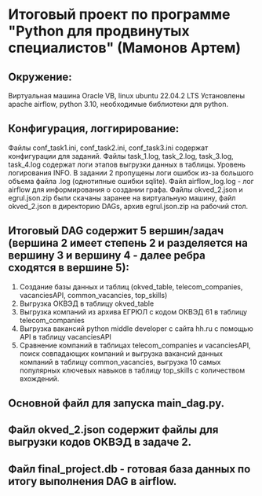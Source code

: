 
# Итоговый проект по программе "Python для продвинутых специалистов" (Мамонов Артем)
## Окружение:
Виртуальная машина Oracle VB, linux ubuntu 22.04.2 LTS
Установлены apache airflow, python 3.10, необходимые библиотеки для python.

## Конфигурация, логгирирование:
Файлы conf_task1.ini, conf_task2.ini, conf_task3.ini содержат конфигурации для заданий.
Файлы task_1.log, task_2.log, task_3.log, task_4.log содержат логи этапов выгрузки данных в таблицы. Уровень логирования INFO. В задании 2 пропущены логи ошибок из-за большого объема файла .log (однотипные ошибки sqlite). Файл airflow_log.log - лог airflow для информирования о создании графа. Файлы okved_2.json и egrul.json.zip были скачаны заранее на виртуальную машину, файл okved_2.json в директорию DAGs, архив egrul.json.zip на рабочий стол.

## Итоговый DAG содержит 5 вершин/задач (вершина 2 имеет степень 2 и разделяется на вершину 3 и вершину 4 - далее ребра сходятся в вершине 5):
1. Создание базы данных и таблиц (okved_table, telecom_companies, vacanciesAPI, common_vacancies, top_skills)
2. Выгрузка ОКВЭД в таблицу okved_table
3. Выгрузка компаний из архива ЕГРЮЛ с кодом ОКВЭД 61 в таблицу telecom_companies
4. Выгрузка вакансий python middle developer с сайта hh.ru с помощью API в таблицу vacanciesAPI
5. Сравнение компаний в таблицах telecom_companies и vacanciesAPI, поиск совпадающих компаний и выгрузка вакансий данных компаний в таблицу common_vacancies, выгрузка 10 самых популярных ключевых навыков в таблицу top_skills с количеством вхождений.

## Основной файл для запуска main_dag.py.
## Файл okved_2.json содержит файлы для выгрузки кодов ОКВЭД в задаче 2.
## Файл final_project.db - готовая база данных по итогу выполнения DAG в airflow.

